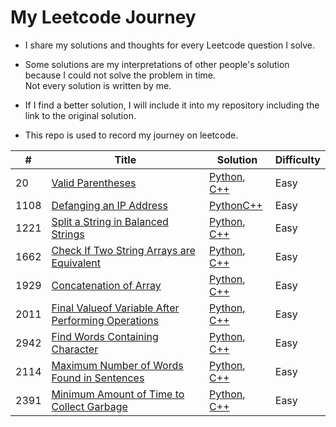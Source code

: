 # My Leetcode Journey
- I share my solutions and thoughts for every Leetcode question I solve.  

- Some solutions are my interpretations of other people's solution because I could not solve the problem in time.  
Not every solution is written by me.  
- If I find a better solution, I will include it into my repository including the link to the original solution. 
 
- This repo is used to record my journey on leetcode.

| # | Title | Solution | Difficulty |
|---| ----- | -------- | ---------- |
|20|[Valid Parentheses](https://leetcode.com/problems/valid-parentheses/description/)|[Python](./Algorithms/Python/Valid_Parentheses/), [C++](./Algorithms/C++/Valid_Parentheses/)|Easy|
|1108|[Defanging an IP Address](https://leetcode.com/problems/defanging-an-ip-address/description/)|[Python](./Algorithms/Python/Defanging_an_IP_Address/)[C++](./Algorithms/C++/Defanging_an_IP_Address/)|Easy|
|1221|[Split a String in Balanced Strings](https://leetcode.com/problems/split-a-string-in-balanced-strings/description/)|[Python](./Algorithms/Python/Split_a_String_in_Balanced_Strings/), [C++](./Algorithms/C++/Split_a_String_in_Balanced_Strings/)|Easy|
|1662|[Check If Two String Arrays are Equivalent](https://leetcode.com/problems/check-if-two-string-arrays-are-equivalent/description/)|[Python](./Algorithms/Python/Check_If_Two_String_Arrays_are_Equivalent/), [C++](./Algorithms/C++/Check_If_Two_String_Arrays_are_Equivalent/)|Easy|
|1929|[Concatenation of Array](https://leetcode.com/problems/concatenation-of-array/description/)|[Python](./Algorithms/Python/Concatenation_of_Array/), [C++](./Algorithms/C++/Concatenation_of_Array/)|Easy|
|2011|[Final Valueof Variable After Performing Operations](https://leetcode.com/problems/final-value-of-variable-after-performing-operations/description/)|[Python](./Algorithms/Python/Final_Valueof_Variable_After_Performing_Operations/), [C++](./Algorithms/C++/Final_Valueof_Variable_After_Performing_Operations/)|Easy|
|2942|[Find Words Containing Character](https://leetcode.com/problems/find-words-containing-character/description/)|[Python](./Algorithms/Python/Find_Words_Containing_Character/), [C++](./Algorithms/C++/Find_Words_Containing_Character/)|Easy|
|2114|[Maximum Number of Words Found in Sentences](https://leetcode.com/problems/maximum-number-of-words-found-in-sentences/description/)|[Python](./Algorithms/Python/Maximum_Number_of_Words_Found_in_Sentences/), [C++](./Algorithms/C++/Maximum_Number_of_Words_Found_in_Sentences/)|Easy|
|2391|[Minimum Amount of Time to Collect Garbage](https://leetcode.com/problems/minimum-amount-of-time-to-collect-garbage/description/)|[Python](./Algorithms/Python/Minimum_Amount_of_Time_to_Collect_Garbage/), [C++](./Algorithms/C++/Minimum_Amount_of_Time_to_Collect_Garbage/)|Easy|
